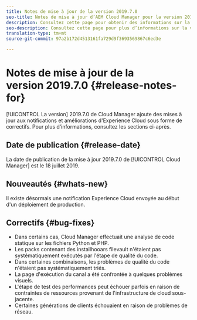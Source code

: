 ```yaml
---
title: Notes de mise à jour de la version 2019.7.0
seo-title: Notes de mise à jour d’AEM Cloud Manager pour la version 2019.7.0
description: Consultez cette page pour obtenir des informations sur la version 2019.7.0 de Cloud Manager.
seo-description: Consultez cette page pour plus d’informations sur la version 2019.7.0 d’AEM Cloud Manager.
translation-type: tm+mt
source-git-commit: 97a2b172d4513161fa729d9f3693569867c6ed3e

---
```


# Notes de mise à jour de la version 2019.7.0 {#release-notes-for}

[!UICONTROL La version] 2019.7.0 de Cloud Manager ajoute des mises à jour aux notifications et améliorations d'Experience Cloud sous forme de correctifs. Pour plus d’informations, consultez les sections ci-après.

## Date de publication {#release-date}

La date de publication de la mise à jour 2019.7.0 de [!UICONTROL Cloud Manager] est le 18 juillet 2019.

## Nouveautés {#whats-new}

Il existe désormais une notification Experience Cloud envoyée au début d'un déploiement de production.

## Correctifs {#bug-fixes}

* Dans certains cas, Cloud Manager effectuait une analyse de code statique sur les fichiers Python et PHP.
* Les packs contenant des installhooars filevault n'étaient pas systématiquement exécutés par l'étape de qualité du code.
* Dans certaines combinaisons, les problèmes de qualité du code n'étaient pas systématiquement triés.
* La page d'exécution du canal a été confrontée à quelques problèmes visuels.
* L'étape de test des performances peut échouer parfois en raison de contraintes de ressources provenant de l'infrastructure de cloud sous-jacente.
* Certaines générations de clients échouaient en raison de problèmes de réseau.